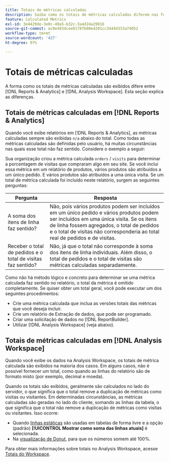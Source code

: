 ```yaml
---
title: Totais de métricas calculadas
description: Saiba como os totais de métricas calculadas diferem nas ferramentas do Analytics
feature: Calculated Metrics
exl-id: 3e4429de-3e0c-49a5-b32c-3a4d24a29816
source-git-commit: ac9e4934cee0178fb00e4201cc3444d333a74052
workflow-type: tm+mt
source-wordcount: '427'
ht-degree: 97%

---
```


# Totais de métricas calculadas

A forma como os totais de métricas calculadas são exibidos difere entre [!DNL Reports & Analytics] e [!DNL Analysis Workspace]. Esta seção explica as diferenças.

## Totais de métricas calculadas em [!DNL Reports & Analytics]

Quando você exibe relatórios em [!DNL Reports & Analytics], as métricas calculadas sempre são exibidas `n/a` abaixo do total. Como todas as métricas calculadas são definidas pelo usuário, há muitas circunstâncias nas quais esse total não faz sentido. Considere o exemplo a seguir:

Sua organização criou a métrica calculada `orders` / `visits` para determinar a porcentagem de visitas que compraram algo em seu site. Se você inclui essa métrica em um relatório de produtos, vários produtos são atribuídos a um único pedido. E vários produtos são atribuídos a uma única visita. Se um total de métrica calculada foi incluído neste relatório, surgem as seguintes perguntas:

| Pergunta | Resposta |
|---|---|
| A soma dos itens de linha faz sentido? | Não, pois vários produtos podem ser incluídos em um único pedido e vários produtos podem ser incluídos em uma única visita. Se os itens de linha fossem agregados, o total de pedidos e o total de visitas não corresponderia ao total real de pedidos e de visitas. |
| Receber o total de pedidos e o total de visitas faz sentido? | Não, já que o total não corresponde à soma dos itens de linha individuais. Além disso, o total de pedidos e o total de visitas são métricas calculadas separadamente. |

Como não há método lógico e concreto para determinar se uma métrica calculada faz sentido no relatório, o total da métrica é omitido completamente. Se quiser obter um total geral, você pode executar um dos seguintes procedimentos:

* Crie uma métrica calculada que inclua as versões totais das métricas que você deseja incluir.
* Crie um relatório de Extração de dados, que pode ser programado.
* Criar uma solicitação de dados no [!DNL ReportBuilder].
* Utilizar [!DNL Analysis Workspace] (veja abaixo).

## Totais de métricas calculadas em [!DNL Analysis Workspace]

Quando você exibe os dados na Analysis Workspace, os totais de métrica calculada são exibidos na maioria dos casos. Em alguns casos, não é possível fornecer um total, como quando as linhas do relatório são de formato misto (por exemplo, decimal e moeda).

Quando os totais são exibidos, geralmente são calculados no lado do servidor, o que significa que o total remove a duplicação de métricas como visitas ou visitantes. Em determinadas circunstâncias, as métricas calculadas são geradas no lado do cliente, somando as linhas da tabela, o que significa que o total não remove a duplicação de métricas como visitas ou visitantes. Isso ocorre:

* Quando [linhas estáticas](/help/analyze/analysis-workspace/visualizations/freeform-table/column-row-settings/manual-vs-dynamic-rows.md) são usadas em tabelas de forma livre e a opção (padrão) **[!UICONTROL Mostrar como soma das linhas atuais]** é selecionada.
* Na [visualização de Donut](/help/analyze/analysis-workspace/visualizations/donut.md), para que os números somem até 100%.

Para obter mais informações sobre totais no Analysis Workspace, acesse [Totais do Workspace](https://experienceleague.adobe.com/docs/analytics/analyze/analysis-workspace/visualizations/freeform-table/workspace-totals.html#static-row-total).
